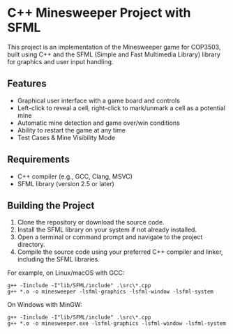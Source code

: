 # C++ Minesweeper Project with SFML

This project is an implementation of the Minesweeper game for COP3503, built using C++ and the SFML (Simple and Fast Multimedia Library) library for graphics and user input handling.

## Features

- Graphical user interface with a game board and controls
- Left-click to reveal a cell, right-click to mark/unmark a cell as a potential mine
- Automatic mine detection and game over/win conditions
- Ability to restart the game at any time
- Test Cases & Mine Visibility Mode

## Requirements

- C++ compiler (e.g., GCC, Clang, MSVC)
- SFML library (version 2.5 or later)

## Building the Project

1. Clone the repository or download the source code.
2. Install the SFML library on your system if not already installed.
3. Open a terminal or command prompt and navigate to the project directory.
4. Compile the source code using your preferred C++ compiler and linker, including the SFML libraries.

For example, on Linux/macOS with GCC:

```
g++ -Iinclude -I"lib/SFML/include" .\src\*.cpp
g++ *.o -o minesweeper -lsfml-graphics -lsfml-window -lsfml-system
```

On Windows with MinGW:

```
g++ -Iinclude -I"lib/SFML/include" .\src\*.cpp 
g++ *.o -o minesweeper.exe -lsfml-graphics -lsfml-window -lsfml-system
```
